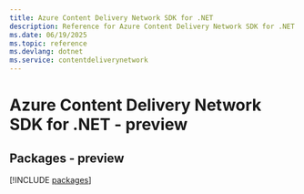 ```yaml
---
title: Azure Content Delivery Network SDK for .NET
description: Reference for Azure Content Delivery Network SDK for .NET
ms.date: 06/19/2025
ms.topic: reference
ms.devlang: dotnet
ms.service: contentdeliverynetwork
---
```

# Azure Content Delivery Network SDK for .NET - preview
## Packages - preview
[!INCLUDE [packages](content-delivery-network-index.md)]
